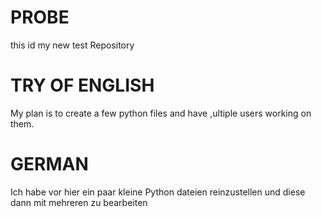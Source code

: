 # PROBE
this id my new test Repository

# TRY OF ENGLISH
My plan is to create a few python files and have ,ultiple users working on them.

# GERMAN
Ich habe vor hier ein paar kleine Python dateien reinzustellen und diese dann mit mehreren zu bearbeiten
